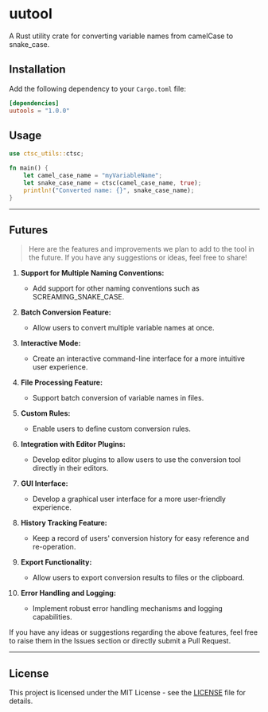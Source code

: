 # uutool

A Rust utility crate for converting variable names from camelCase to snake_case.


## Installation

Add the following dependency to your `Cargo.toml` file:

```toml
[dependencies]
uutools = "1.0.0"
```



## Usage

```rust
use ctsc_utils::ctsc;

fn main() {
    let camel_case_name = "myVariableName";
    let snake_case_name = ctsc(camel_case_name, true);
    println!("Converted name: {}", snake_case_name);
}
```

------------------
## Futures

> Here are the features and improvements we plan to add to the tool in the future. If you have any suggestions or ideas, feel free to share!

1. **Support for Multiple Naming Conventions:**
   - Add support for other naming conventions such as SCREAMING_SNAKE_CASE.

2. **Batch Conversion Feature:**
   - Allow users to convert multiple variable names at once.

3. **Interactive Mode:**
   - Create an interactive command-line interface for a more intuitive user experience.

4. **File Processing Feature:**
   - Support batch conversion of variable names in files.

5. **Custom Rules:**
   - Enable users to define custom conversion rules.

6. **Integration with Editor Plugins:**
   - Develop editor plugins to allow users to use the conversion tool directly in their editors.

7. **GUI Interface:**
   - Develop a graphical user interface for a more user-friendly experience.

8. **History Tracking Feature:**
   - Keep a record of users' conversion history for easy reference and re-operation.

9. **Export Functionality:**
   - Allow users to export conversion results to files or the clipboard.

10. **Error Handling and Logging:**
    - Implement robust error handling mechanisms and logging capabilities.

If you have any ideas or suggestions regarding the above features, feel free to raise them in the Issues section or directly submit a Pull Request.

----

## License

This project is licensed under the MIT License - see the [LICENSE](https://opensource.org/license/MIT) file for details.